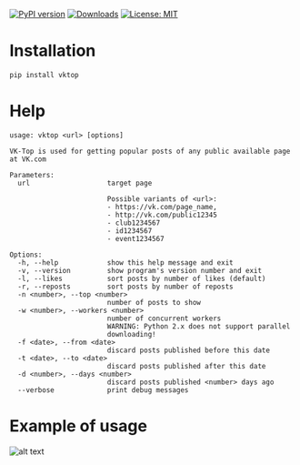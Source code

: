 [![PyPI version](https://badge.fury.io/py/vktop.svg)](https://pypi.python.org/pypi?:action=display&name=vktop)
[![Downloads](https://pepy.tech/badge/vktop)](https://pepy.tech/project/vktop)
[![License: MIT](https://img.shields.io/github/license/mashape/apistatus.svg)](https://opensource.org/licenses/MIT)

# Installation
`pip install vktop`

# Help
```
usage: vktop <url> [options]

VK-Top is used for getting popular posts of any public available page at VK.com

Parameters:
  url                   target page

                        Possible variants of <url>:
                        - https://vk.com/page_name,
                        - http://vk.com/public12345
                        - club1234567
                        - id1234567
                        - event1234567

Options:
  -h, --help            show this help message and exit
  -v, --version         show program's version number and exit
  -l, --likes           sort posts by number of likes (default)
  -r, --reposts         sort posts by number of reposts
  -n <number>, --top <number>
                        number of posts to show
  -w <number>, --workers <number>
                        number of concurrent workers
                        WARNING: Python 2.x does not support parallel
                        downloading!
  -f <date>, --from <date>
                        discard posts published before this date
  -t <date>, --to <date>
                        discard posts published after this date
  -d <number>, --days <number>
                        discard posts published <number> days ago
  --verbose             print debug messages
```
# Example of usage
![alt text][example]

[example]: https://media.giphy.com/media/26FKTawVSwKO4ZHfq/source.gif "Example"
